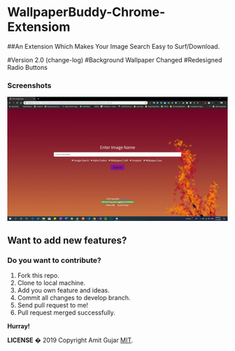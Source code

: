 # WallpaperBuddy-Chrome-Extensiom
##An Extension Which Makes Your Image Search Easy to Surf/Download.

#Version 2.0 (change-log)
#Background Wallpaper Changed
#Redesigned Radio Buttons


### Screenshots

![Running on my browser](/screenshots/screenshot.jpg "screenshot")


## Want to add new features?

### **Do you want to contribute?**
  1. Fork this repo.
  2. Clone to local machine.
  3. Add you own feature and ideas.
  4. Commit all changes to develop branch.
  5. Send pull request to me!
  6. Pull request merged successfully.
  
  **Hurray!**

  **LICENSE**
  � 2019 Copyright Amit Gujar  [MIT](https://github.com/AmitGujar/WallpaperBuddy-Chrome-Extension/blob/master/LICENSE).


